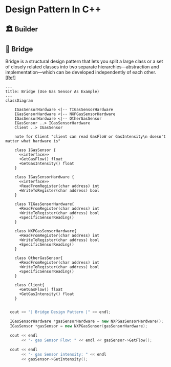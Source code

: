 # Design Pattern In C++

## 🏛️ Builder

## 🌉 Bridge

Bridge is a structural design pattern that lets you split a large class or a set of closely related classes into two separate hierarchies—abstraction and implementation—which can be developed independently of each other. [[Ref](https://refactoring.guru/design-patterns/bridge)]

```mermaid
---
title: Bridge (Use Gas Sensor As Example)
---
classDiagram

    IGasSensorHardware <|-- TIGasSensorHardware
    IGasSensorHardware <|-- NXPGasSensorHardware
    IGasSensorHardware <|-- OtherGasSensor
    IGasSensor ..> IGasSensorHardware
    Client ..> IGasSensor

    note for Client "client can read GasFloW or GasIntensity\n doesn't matter what hardware is"

    class IGasSensor {
      <<interface>>
      +GetGasFlow() float
      +GetGasIntensity() float
    }

    class IGasSensorHardware {
      <<interface>>
      +ReadFromRegister(char address) int
      +WriteToRegister(char address) bool
    }

    class TIGasSensorHardware{
      +ReadFromRegister(char address) int
      +WriteToRegister(char address) bool
      +SpecificSensorReading() 
    }

    class NXPGasSensorHardware{
      +ReadFromRegister(char address) int
      +WriteToRegister(char address) bool
      +SpecificSensorReading() 
    }

    class OtherGasSensor{
      +ReadFromRegister(char address) int
      +WriteToRegister(char address) bool
      +SpecificSensorReading() 
    }

    class Client{
      +GetGasFlow() float
      +GetGasIntensity() float
    }

```
```cpp

  cout << "| Bridge Design Pattern |" << endl;

  IGasSensorHardware *gasSensorHardware = new NXPGasSensorHardware();
  IGasSensor *gasSensor = new NXPGasSensor(gasSensorHardware);

  cout << endl
       << "- gas Sensor Flow: " << endl << gasSensor->GetFlow();

  cout << endl
       << "- gas Sensor intensity: " << endl
       << gasSensor->GetIntensity();
```
